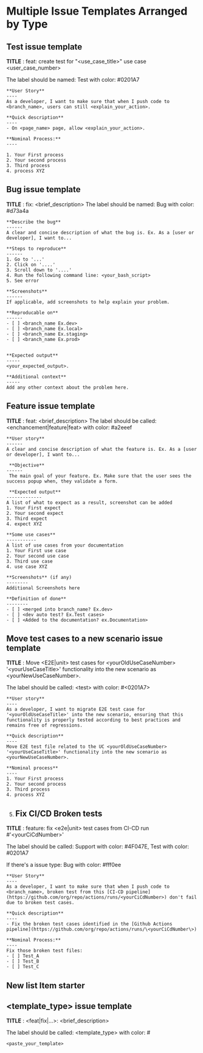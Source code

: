 # Multiple Issue Templates Arranged by Type


## Test issue template
<b>TITLE</b> : feat: create test for "<use_case_title>" use case <user_case_number>

The label should be named: Test with color: #0201A7
```
**User Story**
----
As a developer, I want to make sure that when I push code to <branch_name>, users can still <explain_your_action>.

**Quick description**
----
- On <page_name> page, allow <explain_your_action>.

**Nominal Process:**
----

1. Your First process
2. Your second process
3. Third process
4. process XYZ
```
## Bug issue template
<b>TITLE</b> : fix: <brief_description>
The label should be named: Bug with color: #d73a4a
```
**Describe the bug**
------
A clear and concise description of what the bug is. Ex. As a [user or developer], I want to...

**Steps to reproduce**
------
1. Go to '...'
2. Click on '....'
3. Scroll down to '....'
4. Run the following command line: <your_bash_script>
5. See error

**Screenshots**
------
If applicable, add screenshots to help explain your problem.

**Reproducable on**
------
- [ ] <branch_name Ex.dev>
- [ ] <branch_name Ex.local>
- [ ] <branch_name Ex.staging>
- [ ] <branch_name Ex.prod>


**Expected output**
-----
<your_expected_output>.

**Additional context**
-----
Add any other context about the problem here.
```

## Feature issue template
<b>TITLE</b> : feat: <brief_description>
The label should be called: <enchancement|feature|feat> with color: #a2eeef
```
**User story**
------
A clear and concise description of what the feature is. Ex. As a [user or developer], I want to...

 **Objective**
------
 The main goal of your feature. Ex. Make sure that the user sees the success popup when, they validate a form.

 **Expected output**
-------------
A list of what to expect as a result, screenshot can be added
1. Your First expect
2. Your second expect
3. Third expect
4. expect XYZ 

**Some use cases**
-----------
A list of use cases from your documentation
1. Your First use case
2. Your second use case
3. Third use case
4. use case XYZ 

**Screenshots** (if any)
--------
Additional Screenshots here

**Definition of done**
--------
- [ ] <merged into branch_name? Ex.dev>
- [ ] <dev auto test? Ex.Test cases>
- [ ] <Added to the documentation? ex.Documentation>
```

## Move test cases to a new scenario issue template
<b>TITLE</b> : Move <E2E|unit> test cases for \<yourOldUseCaseNumber\> '\<yourUseCaseTitle\>' functionality into the new scenario as \<yourNewUseCaseNumber\>.
 
The label should be called: \<test\> with color: #\<0201A7\>
```
**User story**
----
As a developer, I want to migrate E2E test case for '<yourOldUseCaseTitle>' into the new scenario, ensuring that this functionality is properly tested according to best practices and remains free of regressions.

**Quick description**
----
Move E2E test file related to the UC <yourOldUseCaseNumber> '<yourUseCaseTitle>' functionality into the new scenario as <yourNewUseCaseNumber>.

**Nominal process**
----
1. Your First process
2. Your second process
3. Third process
4. process XYZ
 ```

5. ## Fix CI/CD Broken tests
<b>TITLE</b> : feature: fix <e2e|unit> test cases from CI-CD run #'\<yourCiCdNumber\>'
 
The label should be called: Support with color: #4F047E, Test with color: #0201A7

If there's a issue type: Bug with color: #fff0ee
```
**User Story**
----
As a developer, I want to make sure that when I push code to <branch_name>, broken test from this [CI-CD pipeline](https://github.com/org/repo/actions/runs/<yourCiCdNumber>) don't fail due to broken test cases.

**Quick description**
----
- Fix the broken test cases identified in the [Github Actions pipeline](https://github.com/org/repo/actions/runs/\<yourCiCdNumber\>)

**Nominal Process:**
----
Fix those broken test files: 
- [ ] Test_A
- [ ] Test_B
- [ ] Test_C
 ```

**New list Item starter**
 -----
## <template_type> issue template
<b>TITLE</b> : <feat|fix|...>: <brief_description>
 
The label should be called: <template_type> with color: #<hexadecimal>
```
<paste_your_template>
 ```
